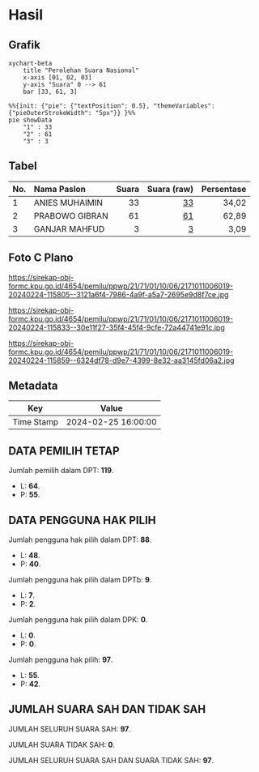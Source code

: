 # Hasil

## Grafik

```mermaid
xychart-beta
    title "Perolehan Suara Nasional"
    x-axis [01, 02, 03]
    y-axis "Suara" 0 --> 61
    bar [33, 61, 3]
```

```mermaid
%%{init: {"pie": {"textPosition": 0.5}, "themeVariables": {"pieOuterStrokeWidth": "5px"}} }%%
pie showData
    "1" : 33
    "2" : 61
    "3" : 3
```

## Tabel

| No. | Nama Paslon    | Suara | Suara (raw) | Persentase |
|:--- |:-------------- | -----:| -----------:| ----------:|
| 1   | ANIES MUHAIMIN | 33    | [33][p-1]   | 34,02      |
| 2   | PRABOWO GIBRAN | 61    | [61][p-2]   | 62,89      |
| 3   | GANJAR MAHFUD  | 3     | [3][p-3]    | 3,09       |


[p-1]: https://github.com/gigit-pemilu/pemilu-2024/blob/main/pilpres/hitung-suara/sub/21-kepulauan-riau/sub/71-kota-batam/sub/01-belakang-padang/sub/1006-tanjung-sari/sub/019-tps/sub/paslon-1.txt
[p-2]: https://github.com/gigit-pemilu/pemilu-2024/blob/main/pilpres/hitung-suara/sub/21-kepulauan-riau/sub/71-kota-batam/sub/01-belakang-padang/sub/1006-tanjung-sari/sub/019-tps/sub/paslon-2.txt
[p-3]: https://github.com/gigit-pemilu/pemilu-2024/blob/main/pilpres/hitung-suara/sub/21-kepulauan-riau/sub/71-kota-batam/sub/01-belakang-padang/sub/1006-tanjung-sari/sub/019-tps/sub/paslon-3.txt

## Foto C Plano

https://sirekap-obj-formc.kpu.go.id/4654/pemilu/ppwp/21/71/01/10/06/2171011006019-20240224-115805--3121a6f4-7986-4a9f-a5a7-2695e9d8f7ce.jpg

https://sirekap-obj-formc.kpu.go.id/4654/pemilu/ppwp/21/71/01/10/06/2171011006019-20240224-115833--30e11f27-35f4-45f4-9cfe-72a44741e91c.jpg

https://sirekap-obj-formc.kpu.go.id/4654/pemilu/ppwp/21/71/01/10/06/2171011006019-20240224-115859--6324df78-d9e7-4399-8e32-aa3145fd06a2.jpg


## Metadata

| Key        | Value               |
| ---------- | ------------------- |
| Time Stamp | 2024-02-25 16:00:00 |


## DATA PEMILIH TETAP

Jumlah pemilih dalam DPT: **119**.
 * L: **64**.
 * P: **55**.

## DATA PENGGUNA HAK PILIH

Jumlah pengguna hak pilih dalam DPT: **88**.
 * L: **48**.
 * P: **40**.

Jumlah pengguna hak pilih dalam DPTb: **9**.
 * L: **7**.
 * P: **2**.

Jumlah pengguna hak pilih dalam DPK: **0**.
 * L: **0**.
 * P: **0**.

Jumlah pengguna hak pilih: **97**.
 * L: **55**.
 * P: **42**.

## JUMLAH SUARA SAH DAN TIDAK SAH

JUMLAH SELURUH SUARA SAH: **97**.

JUMLAH SUARA TIDAK SAH: **0**.

JUMLAH SELURUH SUARA SAH DAN SUARA TIDAK SAH: **97**.


